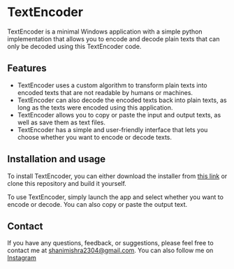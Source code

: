 # TextEncoder

TextEncoder is a minimal Windows application with a simple python implementation that allows you to encode and decode plain texts that can only be decoded using this TextEncoder code.

## Features

- TextEncoder uses a custom algorithm to transform plain texts into encoded texts that are not readable by humans or machines.
- TextEncoder can also decode the encoded texts back into plain texts, as long as the texts were encoded using this application.
- TextEncoder allows you to copy or paste the input and output texts, as well as save them as text files.
- TextEncoder has a simple and user-friendly interface that lets you choose whether you want to encode or decode texts.
  
## Installation and usage

To install TextEncoder, you can either download the installer from [this link](https://shanicode.netlify.app/Text_Encoder.exe) or clone this repository and build it yourself.

To use TextEncoder, simply launch the app and select whether you want to encode or decode. You can also copy or paste the output text.


## Contact

If you have any questions, feedback, or suggestions, please feel free to contact me at shanimishra2304@gmail.com. You can also follow me on [Instagram](https://www.instagram.com/shanimishra252/)
